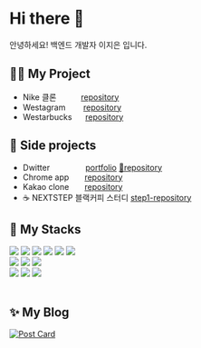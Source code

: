 # Hi there 👋
안녕하세요! 백엔드 개발자 이지은 입니다.
&nbsp;
## 👩‍💻️ My Project
- Nike 클론 &nbsp;&nbsp;&nbsp;&nbsp;&nbsp;&nbsp;&nbsp;&nbsp;&nbsp;&nbsp;[repository](https://github.com/eazisilver/Nike-clone.git)
- Westagram &nbsp;&nbsp;&nbsp;&nbsp;&nbsp;&nbsp;&nbsp;[repository](https://github.com/eazisilver/my_westagram.git)
- Westarbucks &nbsp;&nbsp;&nbsp;&nbsp;&nbsp;[repository](https://github.com/eazisilver/westarbucks.git)
&nbsp;
## 🌻️ Side projects
- Dwitter &nbsp;&nbsp;&nbsp;&nbsp;&nbsp;&nbsp;&nbsp;&nbsp;&nbsp;&nbsp;&nbsp;&nbsp;&nbsp;&nbsp;&nbsp;[portfolio](https://dwitter-cl.netlify.app/) [ 🔐️repository](https://github.com/eazisilver/dwitter.git)
- Chrome app &nbsp;&nbsp;&nbsp;&nbsp;&nbsp;&nbsp;[repository](https://github.com/eazisilver/chrome-app-todoList) 
- Kakao clone &nbsp;&nbsp;&nbsp;&nbsp;&nbsp;&nbsp;[repository](https://github.com/eazisilver/kakao-clone)  
- ☕ NEXTSTEP 블랙커피 스터디 [step1-repository](https://github.com/eazisilver/js-todo-list-step1.git)
&nbsp;
## 🌷 My Stacks
<img src="https://img.shields.io/badge/HTML5-E34F26?style=flat-square&logo=HTML5&logoColor=white"/></a>
<img src="https://img.shields.io/badge/CSS3-1572B6?style=flat-square&logo=CSS3&logoColor=white"/></a>
<img src="https://img.shields.io/badge/JavaScript-yellow?style=flat-square&logo=JavaScript&logoColor=222222"/></a>
<img src="https://img.shields.io/badge/NodeJS-339933?style=flat-squar&logo=node-dot-js&logoColor=222222"/></a>
<img src="https://img.shields.io/badge/Express-black?style=flat-squar&logo=Express&logoColor=white"/></a>
<img src="https://img.shields.io/badge/MongoDB-47A248?style=flat-square&logo=MongoDB&logoColor=white"/></a>  
<img src="https://img.shields.io/badge/CSharp-239120?style=flat-square&logo=c-sharp&logoColor=white"/></a>
<img src="https://img.shields.io/badge/.NetFramework-512BD4?style=flat-square&logo=dot-net&logoColor=white"/></a>
<img src="https://img.shields.io/badge/MS--SQL-CC2927?style=flat-square&logo=microsoft-sql-server&logoColor=white"/></a>  
<img src="https://img.shields.io/badge/Github-181717?style=flat-square&logo=Github&logoColor=white"/></a>
<img src="https://img.shields.io/badge/Slack-4A154B?style=flat-square&logo=Slack&logoColor=white"/></a>
<img src="https://img.shields.io/badge/Notion-black?style=flat-square&logo=Notion&logoColor=white"/></a>  
&nbsp;
## ✨️ My Blog
[![Post Card](https://tistory-readme-stats.vercel.app/api?name=jeleedev&description=👉%EF%B8%8F+Today+I+Learned+✨%EF%B8%8F🤓)](https://jeleedev.tistory.com/)
